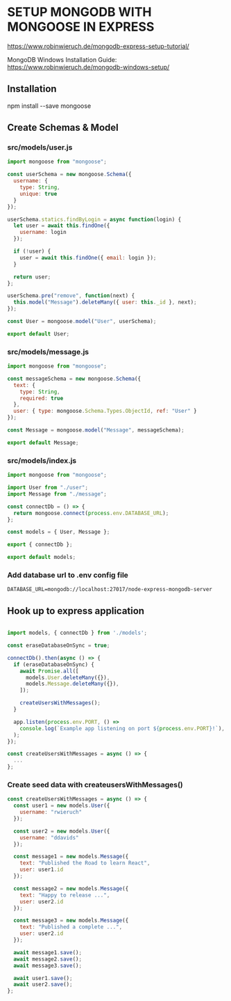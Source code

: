 # SETUP MONGODB WITH MONGOOSE IN EXPRESS

https://www.robinwieruch.de/mongodb-express-setup-tutorial/

MongoDB Windows Installation Guide:
https://www.robinwieruch.de/mongodb-windows-setup/

## Installation

npm install --save mongoose

## Create Schemas & Model

### src/models/user.js

```javascript
import mongoose from "mongoose";

const userSchema = new mongoose.Schema({
  username: {
    type: String,
    unique: true
  }
});

userSchema.statics.findByLogin = async function(login) {
  let user = await this.findOne({
    username: login
  });

  if (!user) {
    user = await this.findOne({ email: login });
  }

  return user;
};

userSchema.pre("remove", function(next) {
  this.model("Message").deleteMany({ user: this._id }, next);
});

const User = mongoose.model("User", userSchema);

export default User;
```

### src/models/message.js

```javascript
import mongoose from "mongoose";

const messageSchema = new mongoose.Schema({
  text: {
    type: String,
    required: true
  },
  user: { type: mongoose.Schema.Types.ObjectId, ref: "User" }
});

const Message = mongoose.model("Message", messageSchema);

export default Message;
```

### src/models/index.js

```javascript
import mongoose from "mongoose";

import User from "./user";
import Message from "./message";

const connectDb = () => {
  return mongoose.connect(process.env.DATABASE_URL);
};

const models = { User, Message };

export { connectDb };

export default models;
```

### Add database url to .env config file

```
DATABASE_URL=mongodb://localhost:27017/node-express-mongodb-server
```

## Hook up to express application

```javascript

import models, { connectDb } from './models';

const eraseDatabaseOnSync = true;

connectDb().then(async () => {
  if (eraseDatabaseOnSync) {
    await Promise.all([
      models.User.deleteMany({}),
      models.Message.deleteMany({}),
    ]);

    createUsersWithMessages();
  }

  app.listen(process.env.PORT, () =>
    console.log(`Example app listening on port ${process.env.PORT}!`),
  );
});

const createUsersWithMessages = async () => {
  ...
};
```

### Create seed data with createusersWithMessages()

```javascript
const createUsersWithMessages = async () => {
  const user1 = new models.User({
    username: "rwieruch"
  });

  const user2 = new models.User({
    username: "ddavids"
  });

  const message1 = new models.Message({
    text: "Published the Road to learn React",
    user: user1.id
  });

  const message2 = new models.Message({
    text: "Happy to release ...",
    user: user2.id
  });

  const message3 = new models.Message({
    text: "Published a complete ...",
    user: user2.id
  });

  await message1.save();
  await message2.save();
  await message3.save();

  await user1.save();
  await user2.save();
};
```
